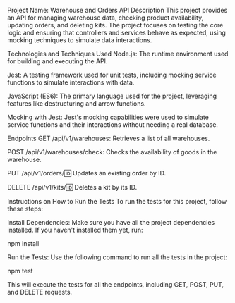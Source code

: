 Project Name: Warehouse and Orders API
Description
This project provides an API for managing warehouse data, checking product availability, updating orders, and deleting kits. The project focuses on testing the core logic and ensuring that controllers and services behave as expected, using mocking techniques to simulate data interactions.

Technologies and Techniques Used
Node.js: The runtime environment used for building and executing the API.

Jest: A testing framework used for unit tests, including mocking service functions to simulate interactions with data.

JavaScript (ES6): The primary language used for the project, leveraging features like destructuring and arrow functions.

Mocking with Jest: Jest's mocking capabilities were used to simulate service functions and their interactions without needing a real database.

Endpoints
GET /api/v1/warehouses: Retrieves a list of all warehouses.

POST /api/v1/warehouses/check: Checks the availability of goods in the warehouse.

PUT /api/v1/orders/:id: Updates an existing order by ID.

DELETE /api/v1/kits/:id: Deletes a kit by its ID.

Instructions on How to Run the Tests
To run the tests for this project, follow these steps:

Install Dependencies:
Make sure you have all the project dependencies installed. If you haven't installed them yet, run:

npm install

Run the Tests:
Use the following command to run all the tests in the project:

npm test

This will execute the tests for all the endpoints, including GET, POST, PUT, and DELETE requests.